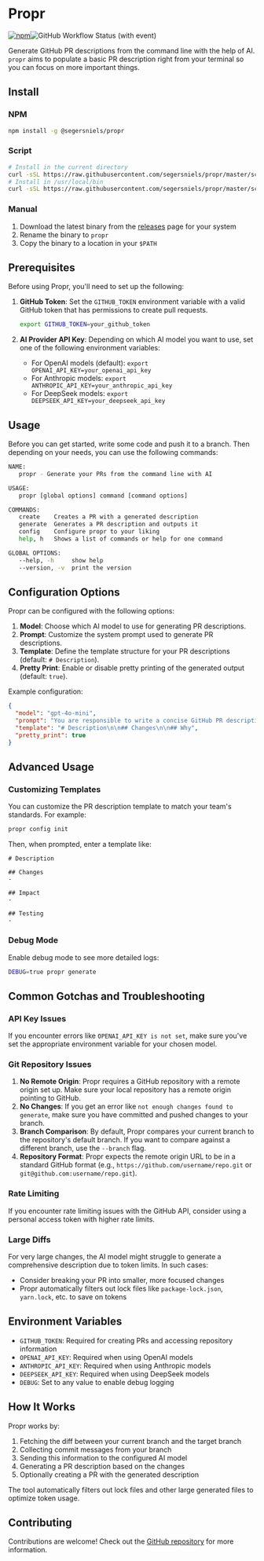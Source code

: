 # Propr

[![npm](https://img.shields.io/npm/v/@segersniels/propr)](https://www.npmjs.com/package/@segersniels/propr)![GitHub Workflow Status (with event)](https://img.shields.io/github/actions/workflow/status/segersniels/propr/ci.yml)

Generate GitHub PR descriptions from the command line with the help of AI.
`propr` aims to populate a basic PR description right from your terminal so you can focus on more important things.

## Install

### NPM

```bash
npm install -g @segersniels/propr
```

### Script

```bash
# Install in the current directory
curl -sSL https://raw.githubusercontent.com/segersniels/propr/master/scripts/install.sh | bash
# Install in /usr/local/bin
curl -sSL https://raw.githubusercontent.com/segersniels/propr/master/scripts/install.sh | sudo bash -s /usr/local/bin
```

### Manual

1. Download the latest binary from the [releases](https://github.com/segersniels/propr/releases/latest) page for your system
2. Rename the binary to `propr`
3. Copy the binary to a location in your `$PATH`

## Prerequisites

Before using Propr, you'll need to set up the following:

1. **GitHub Token**: Set the `GITHUB_TOKEN` environment variable with a valid GitHub token that has permissions to create pull requests.

   ```bash
   export GITHUB_TOKEN=your_github_token
   ```

2. **AI Provider API Key**: Depending on which AI model you want to use, set one of the following environment variables:

   - For OpenAI models (default): `export OPENAI_API_KEY=your_openai_api_key`
   - For Anthropic models: `export ANTHROPIC_API_KEY=your_anthropic_api_key`
   - For DeepSeek models: `export DEEPSEEK_API_KEY=your_deepseek_api_key`

## Usage

Before you can get started, write some code and push it to a branch. Then depending on your needs, you can use the following commands:

```bash
NAME:
   propr - Generate your PRs from the command line with AI

USAGE:
   propr [global options] command [command options]

COMMANDS:
   create    Creates a PR with a generated description
   generate  Generates a PR description and outputs it
   config    Configure propr to your liking
   help, h   Shows a list of commands or help for one command

GLOBAL OPTIONS:
   --help, -h     show help
   --version, -v  print the version
```

## Configuration Options

Propr can be configured with the following options:

1. **Model**: Choose which AI model to use for generating PR descriptions.
2. **Prompt**: Customize the system prompt used to generate PR descriptions.
3. **Template**: Define the template structure for your PR descriptions (default: `# Description`).
4. **Pretty Print**: Enable or disable pretty printing of the generated output (default: `true`).

Example configuration:

```json
{
  "model": "gpt-4o-mini",
  "prompt": "You are responsible to write a concise GitHub PR description...",
  "template": "# Description\n\n## Changes\n\n## Why",
  "pretty_print": true
}
```

## Advanced Usage

### Customizing Templates

You can customize the PR description template to match your team's standards. For example:

```bash
propr config init
```

Then, when prompted, enter a template like:

```
# Description

## Changes
-

## Impact
-

## Testing
-
```

### Debug Mode

Enable debug mode to see more detailed logs:

```bash
DEBUG=true propr generate
```

## Common Gotchas and Troubleshooting

### API Key Issues

If you encounter errors like `OPENAI_API_KEY is not set`, make sure you've set the appropriate environment variable for your chosen model.

### Git Repository Issues

1. **No Remote Origin**: Propr requires a GitHub repository with a remote origin set up. Make sure your local repository has a remote origin pointing to GitHub.
2. **No Changes**: If you get an error like `not enough changes found to generate`, make sure you have committed and pushed changes to your branch.
3. **Branch Comparison**: By default, Propr compares your current branch to the repository's default branch. If you want to compare against a different branch, use the `--branch` flag.
4. **Repository Format**: Propr expects the remote origin URL to be in a standard GitHub format (e.g., `https://github.com/username/repo.git` or `git@github.com:username/repo.git`).

### Rate Limiting

If you encounter rate limiting issues with the GitHub API, consider using a personal access token with higher rate limits.

### Large Diffs

For very large changes, the AI model might struggle to generate a comprehensive description due to token limits. In such cases:

- Consider breaking your PR into smaller, more focused changes
- Propr automatically filters out lock files like `package-lock.json`, `yarn.lock`, etc. to save on tokens

## Environment Variables

- `GITHUB_TOKEN`: Required for creating PRs and accessing repository information
- `OPENAI_API_KEY`: Required when using OpenAI models
- `ANTHROPIC_API_KEY`: Required when using Anthropic models
- `DEEPSEEK_API_KEY`: Required when using DeepSeek models
- `DEBUG`: Set to any value to enable debug logging

## How It Works

Propr works by:

1. Fetching the diff between your current branch and the target branch
2. Collecting commit messages from your branch
3. Sending this information to the configured AI model
4. Generating a PR description based on the changes
5. Optionally creating a PR with the generated description

The tool automatically filters out lock files and other large generated files to optimize token usage.

## Contributing

Contributions are welcome! Check out the [GitHub repository](https://github.com/segersniels/propr) for more information.
